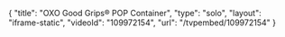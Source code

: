 {
    "title": "OXO Good Grips&reg; POP Container",
    "type": "solo",
    "layout": "iframe-static",
    "videoId": "109972154",
    "url": "\/tvpembed\/109972154"
}